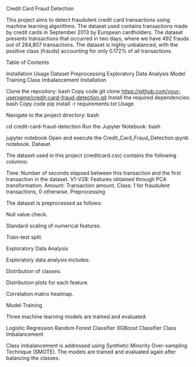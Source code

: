 Credit Card Fraud Detection

This project aims to detect fraudulent credit card transactions using machine learning algorithms. The dataset used contains transactions made by credit cards in September 2013 by European cardholders. The dataset presents transactions that occurred in two days, where we have 492 frauds out of 284,807 transactions. The dataset is highly unbalanced, with the positive class (frauds) accounting for only 0.172% of all transactions.


Table of Contents

Installation
Usage
Dataset
Preprocessing
Exploratory Data Analysis
Model Training
Class Imbalancement
Installation


Clone the repository:
bash
Copy code
git clone https://github.com/your-username/credit-card-fraud-detection.git
Install the required dependencies:
bash
Copy code
pip install -r requirements.txt
Usage


Navigate to the project directory:
bash

cd credit-card-fraud-detection
Run the Jupyter Notebook:
bash

jupyter notebook
Open and execute the Credit_Card_Fraud_Detection.ipynb notebook.
Dataset

The dataset used in this project (creditcard.csv) contains the following columns:

Time: Number of seconds elapsed between this transaction and the first transaction in the dataset.
V1-V28: Features obtained through PCA transformation.
Amount: Transaction amount.
Class: 1 for fraudulent transactions, 0 otherwise.
Preprocessing


The dataset is preprocessed as follows:


Null value check.

Standard scaling of numerical features.

Train-test split.

Exploratory Data Analysis



Exploratory data analysis includes:


Distribution of classes.

Distribution plots for each feature.

Correlation matrix heatmap.

Model Training


Three machine learning models are trained and evaluated:

Logistic Regression
Random Forest Classifier
XGBoost Classifier
Class Imbalancement

Class imbalancement is addressed using Synthetic Minority Over-sampling Technique (SMOTE). The models are trained and evaluated again after balancing the classes.

